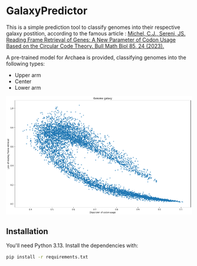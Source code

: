 # GalaxyPredictor

This is a simple prediction tool to classify genomes into their respective galaxy postition, according to the famous article :
[Michel, C.J., Sereni, JS. Reading Frame Retrieval of Genes: A New Parameter of Codon Usage Based on the Circular Code Theory. Bull Math Biol 85, 24 (2023).](https://doi.org/10.1007/s11538-023-01129-4)

A pre-trained model for Archaea is provided, classifying genomes into the following types:
- Upper arm
- Center
- Lower arm

![alt text](genome_galaxy.png)

## Installation

You'll need Python 3.13. Install the dependencies with:
  ```bash
  pip install -r requirements.txt
  ```